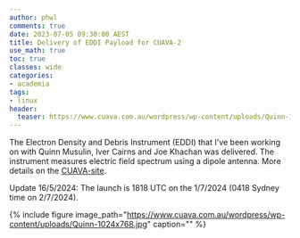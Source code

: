 ```yaml
---
author: phwl
comments: true
date: 2023-07-05 09:30:00 AEST
title: Delivery of EDDI Payload for CUAVA-2
use_math: true
toc: true
classes: wide
categories:
- academia
tags:
- linux
header:
  teaser: https://www.cuava.com.au/wordpress/wp-content/uploads/Quinn-165x165.jpg
---
```


The Electron Density and Debris Instrument (EDDI) that I've been working on with Quinn Musulin, Iver Cairns and Joe Khachan was delivered. The instrument measures electric field spectrum using a dipole antenna. More details on the [CUAVA-site](https://www.cuava.com.au/delivery-of-eddi-payload-for-cuava-2/).

Update 16/5/2024: The launch is 1818 UTC on the 1/7/2024 (0418 Sydney time on 2/7/2024).

{% include figure image_path="https://www.cuava.com.au/wordpress/wp-content/uploads/Quinn-1024x768.jpg" caption="" %}
